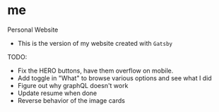 # me

Personal Website

- This is the version of my website created with `Gatsby`

TODO:

- Fix the HERO buttons, have them overflow on mobile.
- Add toggle in "What" to browse various options and see what I did
- Figure out why graphQL doesn't work
- Update resume when done
- Reverse behavior of the image cards
